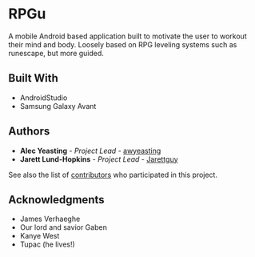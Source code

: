 # RPGu

A mobile Android based application built to motivate the user to workout their mind and body. Loosely based on RPG leveling systems such as runescape, but more guided.

## Built With

* AndroidStudio
* Samsung Galaxy Avant

## Authors

* **Alec Yeasting** - *Project Lead* - [awyeasting](https://github.com/awyeasting)
* **Jarett Lund-Hopkins** - *Project Lead* - [Jarettguy](https://github.com/Jarettguy)

See also the list of [contributors](https://github.com/BallardHSCS/RPGu/contributors) who participated in this project.

## Acknowledgments

* James Verhaeghe
* Our lord and savior Gaben
* Kanye West
* Tupac (he lives!)
